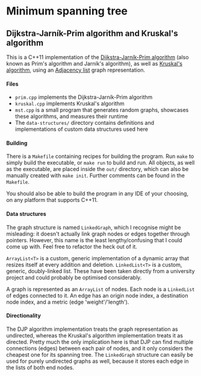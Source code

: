 # Minimum spanning tree
## Dijkstra-Jarník-Prim algorithm and Kruskal's algorithm

This is a C++11 implementation of the [Dijkstra-Jarník-Prim algorithm](https://en.wikipedia.org/wiki/Prim%27s_algorithm) (also known as Prim's algorithm and Jarník's algorithm), as well as [Kruskal's algorithm](https://en.wikipedia.org/wiki/Kruskal%27s_algorithm), using an [Adjacency list](https://en.wikipedia.org/wiki/Adjacency_list) graph representation.

#### Files
* `prim.cpp` implements the Dijkstra-Jarník-Prim algorithm
* `kruskal.cpp` implements Kruskal's algorithm
* `mst.cpp` is a small program that generates random graphs, showcases these algorithms, and measures their runtime
* The `data-structures/` directory contains definitions and implementations of custom data structures used here

#### Building
There is a `Makefile` containing recipes for building the program. Run `make` to simply build the executable, or `make run` to build and run. All objects, as well as the executable, are placed inside the `out/` directory, which can also be manually created with `make init`. Further comments can be found in the `Makefile`.

You should also be able to build the program in any IDE of your choosing, on any platform that supports C++11.

#### Data structures
The graph structure is named `LinkedGraph`, which I recognise might be misleading: it doesn't actually link graph nodes or edges together through pointers. However, this name is the least lengthy/confusing that I could come up with. Feel free to refactor the heck out of it.

`ArrayList<T>` is a custom, generic implementation of a dynamic array that resizes itself at every addition and deletion. `LinkedList<T>` is a custom, generic, doubly-linked list. These have been taken directly from a university project and could probably be optimised considerably.

A graph is represented as an `ArrayList` of nodes. Each node is a `LinkedList` of edges connected to it. An edge has an origin node index, a destination node index, and a metric (edge 'weight'/'length').

#### Directionality
The DJP algorithm implementation treats the graph representation as undirected, whereas the Kruskal's algorithm implementation treats it as directed. Pretty much the only implication here is that DJP can find multiple connections (edges) between each pair of nodes, and it only considers the cheapest one for its spanning tree. The `LinkedGraph` structure can easily be used for purely undirected graphs as well, because it stores each edge in the lists of both end nodes.
